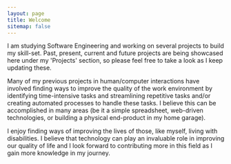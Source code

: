 ```yaml
---
layout: page
title: Welcome
sitemap: false
---
```

I am studying Software Engineering and working on several projects to build my skill-set. Past, present, current and future projects are being showcased here under my 'Projects' section, so please feel free to take a look as I keep updating these.

Many of my previous projects in human/computer interactions have involved finding ways to improve the quality of the work environment by identifying time-intensive tasks and streamlining repetitive tasks and/or creating automated processes to handle these tasks. I believe this can be accomplished in many areas (be it a simple spreadsheet, web-driven technologies, or building a physical end-product in my home garage).

I enjoy finding ways of improving the lives of those, like myself, living with disabilities. I believe that technology can play an invaluable role in improving our quality of life and I look forward to contributing more in this field as I gain more knowledge in my journey.
